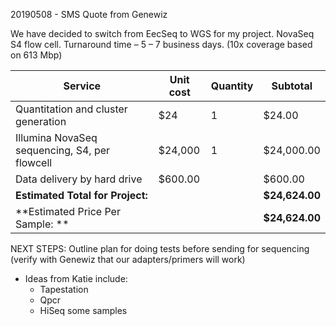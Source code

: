 20190508 - SMS Quote from Genewiz

We have decided to switch from EecSeq to WGS for my project.
NovaSeq S4 flow cell. Turnaround time – 5 – 7 business days. (10x coverage based on 613 Mbp)

| Service                                       | Unit cost   | Quantity | Subtotal    | 
|-----------------------------------------------|-------------|----------|-------------| 
| Quantitation and cluster generation           | $24         | 1        | $24.00      | 
| Illumina NovaSeq sequencing, S4, per flowcell | $24,000     | 1        | $24,000.00  | 
| Data delivery by hard drive                   | $600.00     |          | $600.00     | 
| **Estimated Total for Project:**               |             |          | **$24,624.00**  | 
| **Estimated Price Per Sample: **                 |             |          | **$24,624.00**  | 


NEXT STEPS: Outline plan for doing tests before sending for sequencing (verify with Genewiz that our adapters/primers will work)
 - Ideas from Katie include:
    * Tapestation
    * Qpcr
    * HiSeq some samples
